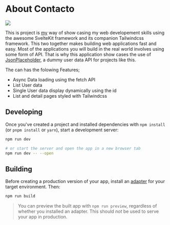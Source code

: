 <main class="container mx-auto px-6 lg:px-14 py-4">
	<h1
		class="text-center py-8 font-extrabold text-transparent text-5xl bg-clip-text bg-gradient-to-br from-blue-400 to-red-600"
	>
		About Contacto
	</h1>
	<img src="static/contacto.gif">
	<div
		class="bg-gray-900 p-6 rounded-lg duration-300  transition ease-in-out delay-150 hover:-translate-y-1 hover:scale-110 text-white py-3  mr-auto ml-auto prose prose-2xl text-lg lg:text-2xl max-w-6xl"
	>
		<p>
			This is project is <span><a class="text-blue-500" href="https://boadzie1.netlify.app">my</a></span> way of show casing my web developement skills using the awesome
			SvelteKit framework and its companion Tailwindcss framework. This two together makes building
			web applications fast and easy. <span
				>Most of the applications you will build in the real world involves using some form of API.
				That is why this application show cases the use of <a
					class="text-blue-500"
					href="https://jsonplaceholder.typicode.com/users">JsonPlaceholder</a
				>, a dummy user data API for projects like this.</span
			>
		</p>
		<div class="text-2xl py-3">
			The can has the folowing Features;
			<ul class="mr-2 list-disc px-4 text-cyan-100">
				<li>Async Data loading using the fetch API</li>
				<li>List User data</li>
				<li>Single User data display dynamically using the id</li>
                <li>List and detail pages styled with Tailwindcss</li>
			</ul>
		</div>
	</div>
</main>

## Developing

Once you've created a project and installed dependencies with `npm install` (or `pnpm install` or `yarn`), start a development server:

```bash
npm run dev

# or start the server and open the app in a new browser tab
npm run dev -- --open
```

## Building

Before creating a production version of your app, install an [adapter](https://kit.svelte.dev/docs#adapters) for your target environment. Then:

```bash
npm run build
```

> You can preview the built app with `npm run preview`, regardless of whether you installed an adapter. This should _not_ be used to serve your app in production.
